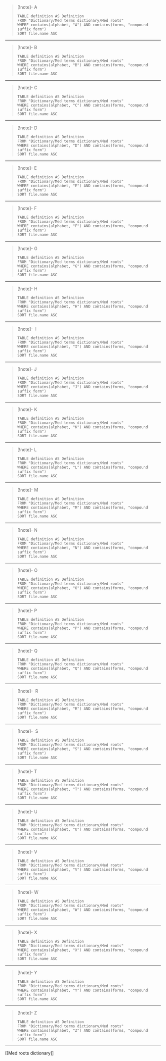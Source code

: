 
> [!note]- A
> ```dataview
>TABLE definition AS Definition
>FROM "Dictionary/Med terms dictionary/Med roots"
>WHERE contains(alphabet, "A") AND contains(forms, "compound suffix form")
>SORT file.name ASC
>```
_____
> [!note]- B
> ```dataview
>TABLE definition AS Definition
>FROM "Dictionary/Med terms dictionary/Med roots"
>WHERE contains(alphabet, "B") AND contains(forms, "compound suffix form")
>SORT file.name ASC
>```
_____
> [!note]- C
> ```dataview
>TABLE definition AS Definition
>FROM "Dictionary/Med terms dictionary/Med roots"
>WHERE contains(alphabet, "C") AND contains(forms, "compound suffix form")
>SORT file.name ASC
>```
_____
> [!note]- D
> ```dataview
>TABLE definition AS Definition
>FROM "Dictionary/Med terms dictionary/Med roots"
>WHERE contains(alphabet, "D") AND contains(forms, "compound suffix form")
>SORT file.name ASC
>```
_____
> [!note]- E
> ```dataview
>TABLE definition AS Definition
>FROM "Dictionary/Med terms dictionary/Med roots"
>WHERE contains(alphabet, "E") AND contains(forms, "compound suffix form")
>SORT file.name ASC
>```
_____
> [!note]- F
> ```dataview
>TABLE definition AS Definition
>FROM "Dictionary/Med terms dictionary/Med roots"
>WHERE contains(alphabet, "F") AND contains(forms, "compound suffix form")
>SORT file.name ASC
>```
_____
> [!note]- G
> ```dataview
>TABLE definition AS Definition
>FROM "Dictionary/Med terms dictionary/Med roots"
>WHERE contains(alphabet, "G") AND contains(forms, "compound suffix form")
>SORT file.name ASC
>```
_____
> [!note]- H
> ```dataview
>TABLE definition AS Definition
>FROM "Dictionary/Med terms dictionary/Med roots"
>WHERE contains(alphabet, "H") AND contains(forms, "compound suffix form")
>SORT file.name ASC
>```
_____
> [!note]-  I
> ```dataview
>TABLE definition AS Definition
>FROM "Dictionary/Med terms dictionary/Med roots"
>WHERE contains(alphabet, "I") AND contains(forms, "compound suffix form")
>SORT file.name ASC
>```
_____
> [!note]- J
> ```dataview
>TABLE definition AS Definition
>FROM "Dictionary/Med terms dictionary/Med roots"
>WHERE contains(alphabet, "J") AND contains(forms, "compound suffix form")
>SORT file.name ASC
>```
_____
> [!note]- K
> ```dataview
>TABLE definition AS Definition
>FROM "Dictionary/Med terms dictionary/Med roots"
>WHERE contains(alphabet, "K") AND contains(forms, "compound suffix form")
>SORT file.name ASC
>```
_____
> [!note]- L
> ```dataview
>TABLE definition AS Definition
>FROM "Dictionary/Med terms dictionary/Med roots"
>WHERE contains(alphabet, "L") AND contains(forms, "compound suffix form")
>SORT file.name ASC
>```
_____
> [!note]- M
> ```dataview
>TABLE definition AS Definition
>FROM "Dictionary/Med terms dictionary/Med roots"
>WHERE contains(alphabet, "M") AND contains(forms, "compound suffix form")
>SORT file.name ASC
>```
_____
> [!note]- N
> ```dataview
>TABLE definition AS Definition
>FROM "Dictionary/Med terms dictionary/Med roots"
>WHERE contains(alphabet, "N") AND contains(forms, "compound suffix form")
>SORT file.name ASC
>```
_____
> [!note]- O
> ```dataview
>TABLE definition AS Definition
>FROM "Dictionary/Med terms dictionary/Med roots"
>WHERE contains(alphabet, "O") AND contains(forms, "compound suffix form")
>SORT file.name ASC
>```
_____
> [!note]- P
> ```dataview
>TABLE definition AS Definition
>FROM "Dictionary/Med terms dictionary/Med roots"
>WHERE contains(alphabet, "P") AND contains(forms, "compound suffix form")
>SORT file.name ASC
>```
_____
> [!note]- Q
> ```dataview
>TABLE definition AS Definition
>FROM "Dictionary/Med terms dictionary/Med roots"
>WHERE contains(alphabet, "Q") AND contains(forms, "compound suffix form")
>SORT file.name ASC
>```
_____
> [!note]-  R
> ```dataview
>TABLE definition AS Definition
>FROM "Dictionary/Med terms dictionary/Med roots"
>WHERE contains(alphabet, "R") AND contains(forms, "compound suffix form")
>SORT file.name ASC
>```
_____
> [!note]-  S
> ```dataview
>TABLE definition AS Definition
>FROM "Dictionary/Med terms dictionary/Med roots"
>WHERE contains(alphabet, "S") AND contains(forms, "compound suffix form")
>SORT file.name ASC
>```
_____
> [!note]- T
> ```dataview
>TABLE definition AS Definition
>FROM "Dictionary/Med terms dictionary/Med roots"
>WHERE contains(alphabet, "T") AND contains(forms, "compound suffix form")
>SORT file.name ASC
>```
_____
> [!note]- U
> ```dataview
>TABLE definition AS Definition
>FROM "Dictionary/Med terms dictionary/Med roots"
>WHERE contains(alphabet, "U") AND contains(forms, "compound suffix form")
>SORT file.name ASC
>```
_____
> [!note]- V
> ```dataview
>TABLE definition AS Definition
>FROM "Dictionary/Med terms dictionary/Med roots"
>WHERE contains(alphabet, "V") AND contains(forms, "compound suffix form")
>SORT file.name ASC
>```
_____
> [!note]- W
> ```dataview
>TABLE definition AS Definition
>FROM "Dictionary/Med terms dictionary/Med roots"
>WHERE contains(alphabet, "W") AND contains(forms, "compound suffix form")
>SORT file.name ASC
>```
_____
> [!note]- X
> ```dataview
>TABLE definition AS Definition
>FROM "Dictionary/Med terms dictionary/Med roots"
>WHERE contains(alphabet, "X") AND contains(forms, "compound suffix form")
>SORT file.name ASC
>```
_____
> [!note]- Y
> ```dataview
>TABLE definition AS Definition
>FROM "Dictionary/Med terms dictionary/Med roots"
>WHERE contains(alphabet, "Y") AND contains(forms, "compound suffix form")
>SORT file.name ASC
>```
_____
> [!note]- Z
> ```dataview
>TABLE definition AS Definition
>FROM "Dictionary/Med terms dictionary/Med roots"
>WHERE contains(alphabet, "Z") AND contains(forms, "compound suffix form")
>SORT file.name ASC
>```
_____

[[Med roots dictionary]]